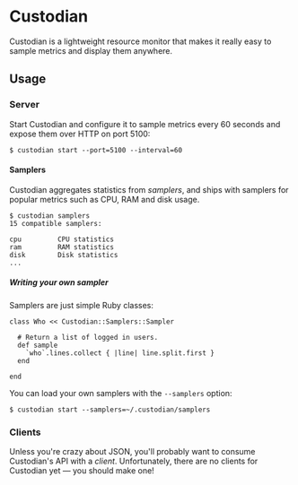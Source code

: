 # Custodian

Custodian is a lightweight resource monitor that makes it really easy
to sample metrics and display them anywhere.

## Usage

### Server

Start Custodian and configure it to sample metrics every 60 seconds and expose
them over HTTP on port 5100:

    $ custodian start --port=5100 --interval=60

#### Samplers

Custodian aggregates statistics from *samplers*, and ships with samplers for
popular metrics such as CPU, RAM and disk usage.

    $ custodian samplers
    15 compatible samplers:

    cpu         CPU statistics
    ram         RAM statistics
    disk        Disk statistics
    ...

##### Writing your own sampler

Samplers are just simple Ruby classes:

    class Who << Custodian::Samplers::Sampler

      # Return a list of logged in users.
      def sample
        `who`.lines.collect { |line| line.split.first }
      end

    end

You can load your own samplers with the `--samplers` option:

    $ custodian start --samplers=~/.custodian/samplers

### Clients

Unless you're crazy about JSON, you'll probably want to consume Custodian's API
with a *client*. Unfortunately, there are no clients for Custodian yet — you should make one!
